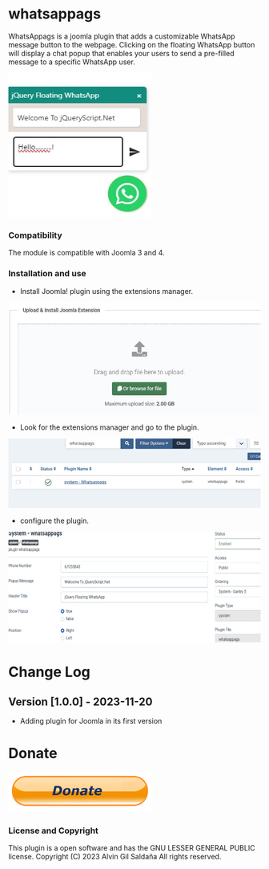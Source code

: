 # whatsappags
 WhatsAppags is a joomla plugin that adds a customizable WhatsApp message button to the webpage. Clicking on the floating WhatsApp button will display a chat popup that enables your users to send a pre-filled message to a specific WhatsApp user.
 
![](https://github.com/alvinalvin/holamundo/blob/9843350a6d5d97cb643a340ce5365962520f25e2/whasaap.jpg)
### Compatibility
 The module is compatible with Joomla 3 and 4.
### Installation and use

<ul>
<li>Install Joomla! plugin using the extensions manager.</li>
</ul>

![](https://github.com/alvinalvin/holamundo/blob/4d66fb03376df76ea5f4c30825d7b59a66f186e5/imgg.jpg)

<ul>
<li>Look for the extensions manager and go to the plugin.</li>
</ul>

![](https://github.com/alvinalvin/holamundo/blob/ff8684dfcaece9276afdeddf8e408abdd9786cd0/complemen.jpg)

<ul>
<li>configure the plugin.</li>
</ul>

![](https://github.com/alvinalvin/holamundo/blob/90eee897b191705bb058fa5b983916bfb2c96b03/config.jpg)
# Change Log

## Version [1.0.0] - 2023-11-20

<ul>
<li>Adding plugin for Joomla in its first version</li>
</ul>

# Donate
<a title="" href="https://www.paypal.com/donate/?hosted_button_id=B7YYDKUTNU8PS"><img src="https://github.com/alvinalvin/holamundo/blob/1dce12abea45d82ecbce3423f7ecdeb3e5f275a5/PayPal-Donate-Button-PNG.png" alt="" /></a>



### License and Copyright

This plugin is a open software and has the GNU LESSER GENERAL PUBLIC license. Copyright (C) 2023 Alvin Gil Saldaña All rights reserved.
